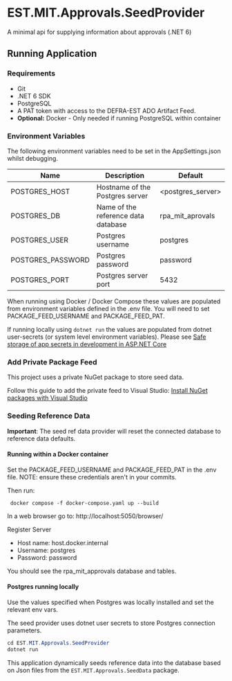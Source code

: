 # EST.MIT.Approvals.SeedProvider
A minimal api for supplying information about approvals (.NET 6)

## Running Application
### Requirements
* Git
* .NET 6 SDK
* PostgreSQL
* A PAT token with access to the DEFRA-EST ADO Artifact Feed. 
* **Optional:** Docker - Only needed if running PostgreSQL within container

### Environment Variables
The following environment variables need to be set in the AppSettings.json whilst debugging.

| Name              	| Description                         	| Default                         	|
|-------------------	|-------------------------------------	|---------------------------------	|
| POSTGRES_HOST     	| Hostname of the Postgres server     	| <postgres_server> 	            |
| POSTGRES_DB       	| Name of the reference data database 	| rpa_mit_aprovals               	|
| POSTGRES_USER     	| Postgres username                   	| postgres                        	|
| POSTGRES_PASSWORD 	| Postgres password                   	| password                       	|
| POSTGRES_PORT     	| Postgres server port                	| 5432                            	|

When running using Docker / Docker Compose these values are populated from environment variables defined in the .env file. You will need to set PACKAGE_FEED_USERNAME and PACKAGE_FEED_PAT.

If running locally using `dotnet run` the values are populated from dotnet user-secrets (or system level environment variables). Please see [Safe storage of app secrets in development in ASP.NET Core](https://learn.microsoft.com/en-us/aspnet/core/security/app-secrets?view=aspnetcore-6.0&tabs=windows)

### Add Private Package Feed
This project uses a private NuGet package to store seed data.

Follow this guide to add the private feed to Visual Studio:
[Install NuGet packages with Visual Studio](https://learn.microsoft.com/en-us/azure/devops/artifacts/nuget/consume?view=azure-devops&tabs=windows)

### Seeding Reference Data
**Important**: The seed ref data provider will reset the connected database to reference data defaults.

#### Running within a Docker container
Set the PACKAGE_FEED_USERNAME and PACKAGE_FEED_PAT in the .env file. NOTE: ensure these credentials aren't in your commits.

Then run:
```
 docker compose -f docker-compose.yaml up --build 
```

In a web browser go to: http://localhost:5050/browser/

Register Server
- Host name: host.docker.internal
- Username: postgres
- Password: password

You should see the rpa_mit_approvals database and tables.

#### Postgres running locally
Use the values specified when Postgres was locally installed and set the relevant env vars.

The seed provider uses dotnet user secrets to store Postgres connection parameters.
```cs
cd EST.MIT.Approvals.SeedProvider
dotnet run
```

This application dynamically seeds reference data into the database based on Json files from the `EST.MIT.Approvals.SeedData` package.